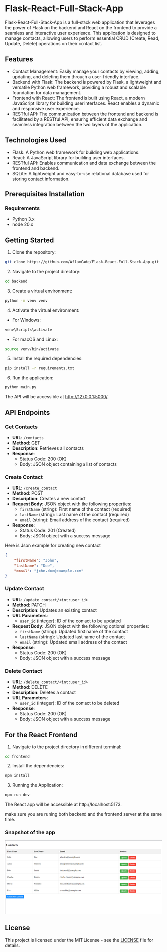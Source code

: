# Flask-React-Full-Stack-App

Flask-React-Full-Stack-App is a full-stack web application that leverages the power of Flask on the backend and React on the frontend to provide a seamless and interactive user experience. This application is designed to manage contacts, allowing users to perform essential CRUD (Create, Read, Update, Delete) operations on their contact list.

## Features

- Contact Management: Easily manage your contacts by viewing, adding, updating, and deleting them through a user-friendly interface.
- Backend with Flask: The backend is powered by Flask, a lightweight and versatile Python web framework, providing a robust and scalable foundation for data management.
- Frontend with React: The frontend is built using React, a modern JavaScript library for building user interfaces. React enables a dynamic and responsive user experience.
- RESTful API: The communication between the frontend and backend is facilitated by a RESTful API, ensuring efficient data exchange and seamless integration between the two layers of the application.

## Technologies Used

- Flask: A Python web framework for building web applications.
- React: A JavaScript library for building user interfaces.
- RESTful API: Enables communication and data exchange between the frontend and backend.
- SQLite: A lightweight and easy-to-use relational database used for storing contact information.

## Prerequisites Installation

### Requirements

- Python 3.x
- node 20.x

## Getting Started

1. Clone the repository:

```bash
git clone https://github.com/AflaxCade/Flask-React-Full-Stack-App.git
```

2. Navigate to the project directory:

```bash
cd backend
```

3. Create a virtual environment:

```bash
python -m venv venv
```

4. Activate the virtual environment:

- For Windows:

```bash
venv\Scripts\activate
```

- For macOS and Linux:

```bash
source venv/bin/activate
```

5. Install the required dependencies:

```bash
pip install -r requirements.txt
```

6. Run the application:

```bash
python main.py
```

The API will be accessible at http://127.0.0.1:5000/.

## API Endpoints

### Get Contacts

- **URL**: `/contacts`
- **Method**: GET
- **Description**: Retrieves all contacts
- **Response**:
  - Status Code: 200 (OK)
  - Body: JSON object containing a list of contacts

### Create Contact

- **URL**: `/create_contact`
- **Method**: POST
- **Description**: Creates a new contact
- **Request Body**: JSON object with the following properties:
  - `firstName` (string): First name of the contact (required)
  - `lastName` (string): Last name of the contact (required)
  - `email` (string): Email address of the contact (required)
- **Response**:
  - Status Code: 201 (Created)
  - Body: JSON object with a success message
 
Here is Json example for creating new contact

```json
{
    "firstName": "John",
    "lastName": "Doe",
    "email": "john.doe@example.com"
}
```

### Update Contact

- **URL**: `/update_contact/<int:user_id>`
- **Method**: PATCH
- **Description**: Updates an existing contact
- **URL Parameters**:
  - `user_id` (integer): ID of the contact to be updated
- **Request Body**: JSON object with the following optional properties:
  - `firstName` (string): Updated first name of the contact
  - `lastName` (string): Updated last name of the contact
  - `email` (string): Updated email address of the contact
- **Response**:
  - Status Code: 200 (OK)
  - Body: JSON object with a success message

### Delete Contact

- **URL**: `/delete_contact/<int:user_id>`
- **Method**: DELETE
- **Description**: Deletes a contact
- **URL Parameters**:
  - `user_id` (integer): ID of the contact to be deleted
- **Response**:
  - Status Code: 200 (OK)
  - Body: JSON object with a success message

## For the React Frontend

1. Navigate to the project directory in different terminal:

```bash
cd frontend
```

2. Install the dependencies:

```bash
npm install
```

3. Running the Application:

```bash
npm run dev
```

The React app will be accessible at http://localhost:5173.

make sure you are runing both backend and the frontend server at the same time.

### Snapshot of the app

![App Screenshot](https://github.com/AflaxCade/Flask-React-Full-Stack-App/blob/main/Snapshot.png?raw=true)

## License
This project is licensed under the MIT License - see the [LICENSE](LICENSE) file for details.
